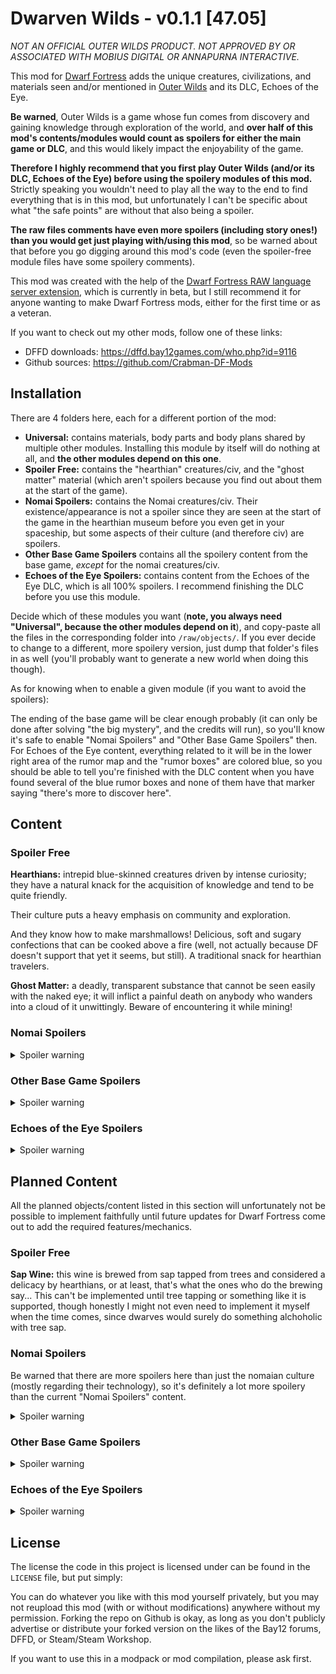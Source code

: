 # Dwarven Wilds - v0.1.1 [47.05]

_NOT AN OFFICIAL OUTER WILDS PRODUCT. NOT APPROVED BY OR ASSOCIATED WITH MOBIUS DIGITAL OR ANNAPURNA INTERACTIVE._

This mod for [Dwarf Fortress][Dwarf_Fortress] adds the unique creatures, civilizations, and materials seen and/or mentioned in [Outer Wilds][Source] and its DLC, Echoes of the Eye.

__Be warned__, Outer Wilds is a game whose fun comes from discovery and gaining knowledge through exploration of the world, and __over half of this mod's contents/modules would count as spoilers for either the main game or DLC__, and this would likely impact the enjoyability of the game.

__Therefore I highly recommend that you first play Outer Wilds (and/or its DLC, Echoes of the Eye) before using the spoilery modules of this mod.__ Strictly speaking you wouldn't need to play all the way to the end to find everything that is in this mod, but unfortunately I can't be specific about what "the safe points" are without that also being a spoiler.

__The raw files comments have even more spoilers (including story ones!) than you would get just playing with/using this mod__, so be warned about that before you go digging around this mod's code (even the spoiler-free module files have some spoilery comments).

This mod was created with the help of the [Dwarf Fortress RAW language server extension][LS], which is currently in beta, but I still recommend it for anyone wanting to make Dwarf Fortress mods, either for the first time or as a veteran.

If you want to check out my other mods, follow one of these links:
- DFFD downloads: https://dffd.bay12games.com/who.php?id=9116
- Github sources: https://github.com/Crabman-DF-Mods

## Installation

There are 4 folders here, each for a different portion of the mod:
- __Universal:__ contains materials, body parts and body plans shared by multiple other modules. Installing this module by itself will do nothing at all, and __the other modules depend on this one__.
- __Spoiler Free:__ contains the "hearthian" creatures/civ, and the "ghost matter" material (which aren't spoilers because you find out about them at the start of the game).
- __Nomai Spoilers:__ contains the Nomai creatures/civ. Their existence/appearance is not a spoiler since they are seen at the start of the game in the hearthian museum before you even get in your spaceship, but some aspects of their culture (and therefore civ) are spoilers.
- __Other Base Game Spoilers__ contains all the spoilery content from the base game, _except_ for the nomai creatures/civ.
- __Echoes of the Eye Spoilers:__ contains content from the Echoes of the Eye DLC, which is all 100% spoilers. I recommend finishing the DLC before you use this module.

Decide which of these modules you want (__note, you always need "Universal", because the other modules depend on it__), and copy-paste all the files in the corresponding folder into `/raw/objects/`. If you ever decide to change to a different, more spoilery version, just dump that folder's files in as well (you'll probably want to generate a new world when doing this though).

As for knowing when to enable a given module (if you want to avoid the spoilers):

The ending of the base game will be clear enough probably (it can only be done after solving "the big mystery", and the credits will run), so you'll know it's safe to enable "Nomai Spoilers" and "Other Base Game Spoilers" then. For Echoes of the Eye content, everything related to it will be in the lower right area of the rumor map and the "rumor boxes" are colored blue, so you should be able to tell you're finished with the DLC content when you have found several of the blue rumor boxes and none of them have that marker saying "there's more to discover here".

## Content

### Spoiler Free

__Hearthians:__ intrepid blue-skinned creatures driven by intense curiosity; they have a natural knack for the acquisition of knowledge and tend to be quite friendly.

Their culture puts a heavy emphasis on community and exploration.

And they know how to make marshmallows! Delicious, soft and sugary confections that can be cooked above a fire (well, not actually because DF doesn't support that yet it seems, but still). A traditional snack for hearthian travelers.

__Ghost Matter:__ a deadly, transparent substance that cannot be seen easily with the naked eye; it will inflict a painful death on anybody who wanders into a cloud of it unwittingly. Beware of encountering it while mining!

### Nomai Spoilers

<details>
  <summary>Spoiler warning</summary>
  
  __Nomai:__ 3 eyed, goatlike people who are natural scientists with great interest in understanding the world.
  
  Their culture harbors a deep respect for nature, and reinforces their natural interest in learning.
  
</details>

### Other Base Game Spoilers

<details>
  <summary>Spoiler warning</summary>

  __Star Platinum:__ strange ore that looks like rock embedded with glowing stars; in the dark it resembles the night sky. It can temporarily withstand the hottest flame in existence, dragonfire!

  __Giants Deep Jellyfish:__ gigantic orange jellyfish with electrified bodies and tentacles. They will assuredly make you sick if you try eating them, even if their electricity is removed.

  __Bramble Anglerfish:__ flying, blind fish that can survive without any oxygen, and which are big enough to swallow a small whale in principle (due to limitations in DF's engine though, they sadly can't do this, yet).
  
</details>

### Echoes of the Eye Spoilers

<details>
  <summary>Spoiler warning</summary>
  
  __Owlk:__ large, long-lived owl-like people with antlers and hooved feet, who dwell in wetland and forest cities, traveling primarily by river; they have a somewhat traditionalist nature, being slightly fearful, vengeful and reserved.
  
  Their culture emphasizes further the importance of tradition and the harmonious lives they so value.
  
  They invented a unique triangular board game which can be played by a varying number of players, where the aim is to "trap" a specific dark game piece using the other pieces, while avoiding been "seen" by the dark piece. However, the owlk are very secretive about the exact rules.

  They also play strange instrument which has only one string, and is played with a bow. There is a music box inside, with a visible, large, rotating metal cylinder that plucks on the pins of a metal comb. The instrument has an eerie, yet sweet, smooth, graceful, strained, resonant, and wavering timbre.

  __Rappigs:__ exotic bald, nocturnal creatures resembling _massive_ pigs with the ears and tail of a rabbit. And when I say massive, I mean quite massive, like bigger than grizzly bears.

  __Dragonfish:__ large nocturnal fish capable of flight, that can breathe air. They are named for their fins, which bear a striking resemblance to the wings of a dragonfly.
  
</details>

## Planned Content

All the planned objects/content listed in this section will unfortunately not be possible to implement faithfully until future updates for Dwarf Fortress come out to add the required features/mechanics.

### Spoiler Free

__Sap Wine:__ this wine is brewed from sap tapped from trees and considered a delicacy by hearthians, or at least, that's what the ones who do the brewing say... This can't be implemented until tree tapping or something like it is supported, though honestly I might not even need to implement it myself when the time comes, since dwarves would surely do something alchoholic with tree sap.

### Nomai Spoilers

Be warned that there are more spoilers here than just the nomaian culture (mostly regarding their technology), so it's definitely a lot more spoilery than the current "Nomai Spoilers" content.

<details>
  <summary>Spoiler warning</summary>

  __Nomaian Magic:__ when Myth & Magic comes, nomai will be given the ability to see special things with their third eye (not sure what exactly yet, but something normal beings can't), and to have magic (artifact based, not innate) that can do the following:
  
  - Use telekinesis in their technology (in reference to their self-repairing rock signs and weird marble doors).

  - Teleport/make portals (in reference to their black/white hole warp drives).

  - Manipulate gravity, making floors with a fixed gravity direction (hopefully enabling nice weird architecture), and special gravity crystals that can be used to change the gravity of surfaces.

  - Magical projection stones that can project/send messages to distant, set locations with the required "projection stone" infrastructure.

  - Other projection stones that allow one to remotely view/astrally project to the correctly set locations, so you can see it as if you were truly there. (even walk around in a certain range)

  - They will have a cultural interest in learning all the magic they possibly can (that is procedurally generated in that world). Their special eye will most likely help in this regard most of the time.

  __Nomaian Staves:__ an item created by the nomai, with a built in ability to create writing, and to levitate objects/control things telekinetically. Obviously will need nomaian magic to be implemented. It will also be able to play music, and this feature will have to wait until Toady's plans to merge items into one object type are implemented.
  
</details>

### Other Base Game Spoilers

<details>
  <summary>Spoiler warning</summary>
  
  __Dark Brambles:__ these plants will require the ability for "evil" plants to spread and overtake areas entirely, as well as for the seeds to have space-warping abilities like portals and "pocket dimensions" and being bigger on the inside and such. In other words, at least the Myth & Magic update (I would settle for it at least taking over entire regions and threatening the integrity of the land or world, even if the space-warping doesn't happen).
  
</details>

### Echoes of the Eye Spoilers

<details>
  <summary>Spoiler warning</summary>

  __Owlk Magic:__ with the Myth & Magic update, owlks will be given access to a lot of magic:
  
  - Magic based on green flames and dreams/sleep, which will enable them to enter a shared "dream world" and keep their souls in green flames. They can reside in the dream world even after their physical body dies, so long as their flame is still lit.
  
  - Permanently "cloak" objects/areas, which makes them invisible/dark, silent (trapping all sounds inside the cloak), and can be used to hide other magical signals from escaping the cloak. To be clear, it's possible to uncloak the places, but by "permanent" I just mean it doesn't wear off or require active sustaining. This would definitely _not_ be something nomai can see through with their third eye. 
  
  - Make objects/mechanisms that are triggered or controlled by light. Ideally this wouldn't be actual magic, but such a construction will probably have to be implemented in DF using magic.

  - "Lanterns", which they will carry around as a matter of culture to so they can use mechanisms controlled by light. Also will tie in to the dream/flame magic, and have a variant that can narrow down/project light more narrowly.

  - Vision torches, allowing them to share memories or thoughts with one another, even in cases of a language or species barrier (not relevant now except for kobolds, but Toady likes languages and has said he wants to eventually make the game auto-generate them). They can plant the ideas inside the torch as well, so they won't need to actively be holding the torch to share the visions.

  - Placing memories and thoughts/ideas from vision torches into other objects (reels), which can be played/shown to a larger audience.
  
</details>

## License

The license the code in this project is licensed under can be found in the `LICENSE` file, but put simply:

You can do whatever you like with this mod yourself privately, but you may not reupload this mod (with or without modifications) anywhere without my permission. Forking the repo on Github is okay, as long as you don't publicly advertise or distribute your forked version on the likes of the Bay12 forums, DFFD, or Steam/Steam Workshop.

If you want to use this in a modpack or mod compilation, please ask first.

<!--Links-->
[LS]: https://gitlab.com/df-modding-tools/df-raw-language-server
[Dwarf_Fortress]: https://bay12games.com/dwarves
[Source]: https://store.steampowered.com/app/753640/Outer_Wilds/